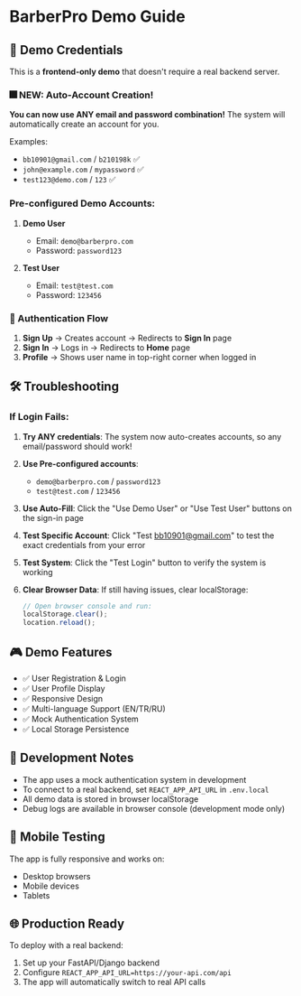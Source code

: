 # BarberPro Demo Guide

## 🎯 Demo Credentials

This is a **frontend-only demo** that doesn't require a real backend server.

### 🎆 NEW: Auto-Account Creation!

**You can now use ANY email and password combination!** The system will automatically create an account for you.

Examples:
- `bb10901@gmail.com` / `b210198k` ✅
- `john@example.com` / `mypassword` ✅
- `test123@demo.com` / `123` ✅

### Pre-configured Demo Accounts:

1. **Demo User**
   - Email: `demo@barberpro.com`
   - Password: `password123`

2. **Test User**
   - Email: `test@test.com`
   - Password: `123456`

### 🔄 Authentication Flow

1. **Sign Up** → Creates account → Redirects to **Sign In** page
2. **Sign In** → Logs in → Redirects to **Home** page
3. **Profile** → Shows user name in top-right corner when logged in

## 🛠️ Troubleshooting

### If Login Fails:

1. **Try ANY credentials**: The system now auto-creates accounts, so any email/password should work!

2. **Use Pre-configured accounts**:
   - `demo@barberpro.com` / `password123`
   - `test@test.com` / `123456`

3. **Use Auto-Fill**: Click the "Use Demo User" or "Use Test User" buttons on the sign-in page

4. **Test Specific Account**: Click "Test bb10901@gmail.com" to test the exact credentials from your error

5. **Test System**: Click the "Test Login" button to verify the system is working

6. **Clear Browser Data**: If still having issues, clear localStorage:
   ```javascript
   // Open browser console and run:
   localStorage.clear();
   location.reload();
   ```

## 🎮 Demo Features

- ✅ User Registration & Login
- ✅ User Profile Display
- ✅ Responsive Design
- ✅ Multi-language Support (EN/TR/RU)
- ✅ Mock Authentication System
- ✅ Local Storage Persistence

## 🔧 Development Notes

- The app uses a mock authentication system in development
- To connect to a real backend, set `REACT_APP_API_URL` in `.env.local`
- All demo data is stored in browser localStorage
- Debug logs are available in browser console (development mode only)

## 📱 Mobile Testing

The app is fully responsive and works on:
- Desktop browsers
- Mobile devices
- Tablets

## 🌐 Production Ready

To deploy with a real backend:

1. Set up your FastAPI/Django backend
2. Configure `REACT_APP_API_URL=https://your-api.com/api`
3. The app will automatically switch to real API calls
